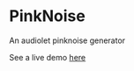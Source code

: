 # PinkNoise

An audiolet pinknoise generator

See a live demo [here](http://konsumer.js.org/PinkNoise/)
